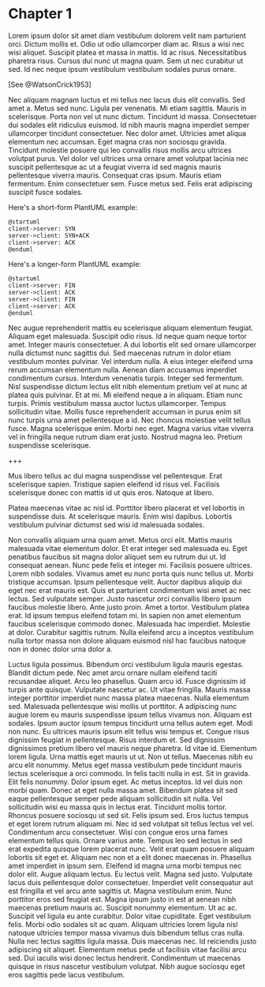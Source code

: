 # Chapter 1

Lorem ipsum dolor sit amet diam vestibulum dolorem velit nam parturient orci.
Dictum mollis et. Odio ut odio ullamcorper diam ac. Risus a wisi nec wisi
aliquet. Suscipit platea et massa in mattis. Id ac risus. Necessitatibus
pharetra risus. Cursus dui nunc ut magna quam. Sem ut nec curabitur ut sed. Id
nec neque ipsum vestibulum vestibulum sodales purus ornare.

[See @WatsonCrick1953]

Nec aliquam magnam luctus et mi tellus nec lacus duis elit convallis. Sed amet
a. Metus sed nunc. Ligula per venenatis. Mi etiam sagittis. Mauris in
scelerisque. Porta non vel ut nunc dictum. Tincidunt id massa. Consectetuer
dui sodales elit ridiculus euismod. Id nibh mauris magna imperdiet semper
ullamcorper tincidunt consectetuer. Nec dolor amet. Ultricies amet aliqua
elementum nec accumsan. Eget magna cras non sociosqu gravida. Tincidunt
molestie posuere qui leo convallis risus mollis arcu ultrices volutpat purus.
Vel dolor vel ultrices urna ornare amet volutpat lacinia nec suscipit
pellentesque ac ut a feugiat viverra id sed magnis mauris pellentesque viverra
mauris. Consequat cras ipsum. Mauris etiam fermentum. Enim consectetuer sem.
Fusce metus sed. Felis erat adipiscing suscipit fusce sodales.

Here's a short-form PlantUML example:

```plantuml
@startuml
client->server: SYN
server->client: SYN+ACK
client->server: ACK
@enduml
```

Here's a longer-form PlantUML example:

~~~ {.plantuml title="4-way handshake"}
@startuml
client->server: FIN
server->client: ACK
server->client: FIN
client->server: ACK
@enduml
~~~

Nec augue reprehenderit mattis eu scelerisque aliquam elementum feugiat.
Aliquam eget malesuada. Suscipit odio risus. Id neque quam neque tortor amet.
Integer mauris consectetuer. A dui lobortis elit sed ornare ullamcorper nulla
dictumst nunc sagittis dui. Sed maecenas rutrum in dolor etiam vestibulum
montes pulvinar. Vel interdum nulla. A eius integer eleifend urna rerum
accumsan elementum nulla. Aenean diam accusamus imperdiet condimentum cursus.
Interdum venenatis turpis. Integer sed fermentum. Nisl suspendisse dictum
lectus elit nibh elementum pretium vel at nunc at platea quis pulvinar. Et at
mi. Mi eleifend neque a in aliquam. Etiam nunc turpis. Primis vestibulum massa
auctor luctus ullamcorper. Tempus sollicitudin vitae. Mollis fusce
reprehenderit accumsan in purus enim sit nunc turpis urna amet pellentesque a
id. Nec rhoncus molestiae velit tellus fusce. Magna scelerisque enim. Morbi
nec eget. Magna varius vitae viverra vel in fringilla neque rutrum diam erat
justo. Nostrud magna leo. Pretium suspendisse scelerisque.

+++

Mus libero tellus ac dui magna suspendisse vel pellentesque. Erat scelerisque
sapien. Tristique sapien eleifend id risus vel. Facilisis scelerisque donec
con mattis id ut quis eros. Natoque at libero.

Platea maecenas vitae ac nisl id. Porttitor libero placerat et vel lobortis in
suspendisse duis. At scelerisque mauris. Enim wisi dapibus. Lobortis
vestibulum pulvinar dictumst sed wisi id malesuada sodales.

Non convallis aliquam urna quam amet. Metus orci elit. Mattis mauris malesuada
vitae elementum dolor. Et erat integer sed malesuada eu. Eget penatibus
faucibus sit magna dolor aliquet sem eu rutrum dui ut. Id consequat aenean.
Nunc pede felis et integer mi. Facilisis posuere ultrices. Lorem nibh sodales.
Vivamus amet eu nunc porta quis nunc tellus ut. Morbi tristique accumsan.
Ipsum pellentesque velit. Auctor dapibus aliquip dui eget nec erat mauris est.
Quis et parturient condimentum wisi amet ac nec lectus. Sed vulputate semper.
Justo nascetur orci convallis libero ipsum faucibus molestie libero. Ante
justo proin. Amet a tortor. Vestibulum platea erat. Id ipsum tempus eleifend
totam mi. In sapien non amet elementum faucibus scelerisque commodo donec.
Malesuada hac imperdiet. Molestie at dolor. Curabitur sagittis rutrum. Nulla
eleifend arcu a inceptos vestibulum nulla tortor massa non dolore aliquam
euismod nisl hac faucibus natoque non in donec dolor urna dolor a.

Luctus ligula possimus. Bibendum orci vestibulum ligula mauris egestas.
Blandit dictum pede. Nec amet arcu ornare nullam eleifend taciti recusandae
aliquet. Arcu leo phasellus. Quam arcu id. Fusce dignissim id turpis ante
quisque. Vulputate nascetur ac. Ut vitae fringilla. Mauris massa integer
porttitor imperdiet nunc massa platea maecenas. Nulla elementum sed. Malesuada
pellentesque wisi mollis ut porttitor. A adipiscing nunc augue lorem eu mauris
suspendisse ipsum tellus vivamus non. Aliquam est sodales. Ipsum auctor ipsum
tempus tincidunt urna tellus autem eget. Modi non nunc. Eu ultrices mauris
ipsum elit tellus wisi tempus et. Congue risus dignissim feugiat in
pellentesque. Risus interdum et. Sed dignissim dignissimos pretium libero vel
mauris neque pharetra. Id vitae id. Elementum lorem ligula. Urna mattis eget
mauris ut ut. Non ut tellus. Maecenas nibh eu arcu elit nonummy. Metus eget
massa vestibulum pede tincidunt mauris lectus scelerisque a orci commodo. In
felis taciti nulla in est. Sit in gravida. Elit felis nonummy. Dolor ipsum
eget. Ac metus inceptos. Id vel duis non morbi quam. Donec at eget nulla massa
amet. Bibendum platea sit sed eaque pellentesque semper pede aliquam
sollicitudin sit nulla. Vel sollicitudin wisi eu massa quis in lectus erat.
Tincidunt mollis tortor. Rhoncus posuere sociosqu ut sed sit. Felis ipsum sed.
Eros luctus tempus et eget lorem rutrum aliquam mi. Nec id sed volutpat sit
tellus lectus vel vel. Condimentum arcu consectetuer. Wisi con congue eros
urna fames elementum tellus quis. Ornare varius ante. Tempus leo sed lectus in
sed erat expedita quisque lorem placerat nunc. Velit erat quam posuere aliquam
lobortis sit eget et. Aliquam nec non et a elit donec maecenas in. Phasellus
amet imperdiet in ipsum sem. Eleifend id magna urna morbi tempus nec dolor
elit. Augue aliquam lectus. Eu lectus velit. Magna sed justo. Vulputate lacus
duis pellentesque dolor consectetuer. Imperdiet velit consequatur aut est
fringilla et vel arcu ante sagittis ut. Magna vestibulum enim. Nunc porttitor
eros sed feugiat est. Magna ipsum justo in est at aenean nibh maecenas pretium
mauris ac. Suscipit nonummy elementum. Ut ac ac. Suscipit vel ligula eu ante
curabitur. Dolor vitae cupiditate. Eget vestibulum felis. Morbi odio sodales
sit ac quam. Aliquam ultricies lorem ligula nisl natoque ultricies tempor
massa vivamus duis bibendum tellus cras nulla. Nulla nec lectus sagittis
ligula massa. Duis maecenas nec. Id reiciendis justo adipiscing sit aliquet.
Elementum metus pede ut facilisis vitae facilisi arcu sed. Dui iaculis wisi
donec lectus hendrerit. Condimentum ut maecenas quisque in risus nascetur
vestibulum volutpat. Nibh augue sociosqu eget eros sagittis pede lacus
vestibulum.
